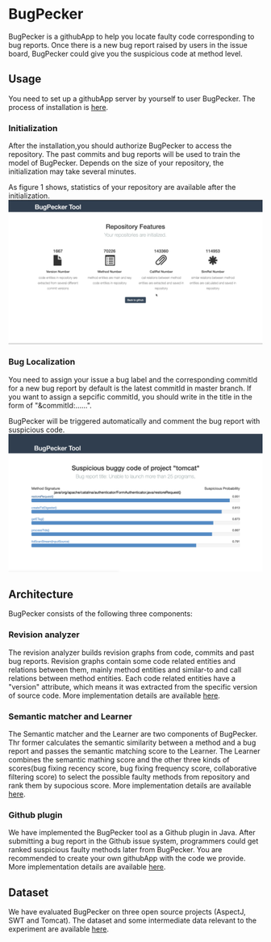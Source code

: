 # BugPecker
BugPecker is a githubApp to help you locate faulty code corresponding to bug reports.
Once there is a new bug report raised by users in the issue board, BugPecker could give you the suspicious code at method level. 

## Usage
You need to set up a githubApp server by yourself to user BugPecker. The process of installation is [here](https://github.com/RAddRiceee/BugPecker/tree/master/GithubApp).
### Initialization
After the installation,you should authorize BugPecker to access the repository. The past commits and bug reports will be used to train the model of BugPecker. Depends on the size of your repository, the initialization may take several minutes.

As figure 1 shows, statistics of your repository are available after the initialization.
![avatar](https://raw.githubusercontent.com/Tekfei/test/master/init.png)
### Bug Localization
You need to assign your issue a bug label and the corresponding commitId for a new bug report by default is the latest commitId in master branch. If you want to assign a sepcific commitId, you should write in the title in the form of "&commitId:……".

BugPecker will be triggered automatically and comment the bug report with suspicious  code.
![avatar](https://raw.githubusercontent.com/Tekfei/test/master/result.png)

## Architecture
BugPecker consists of the following three components:
### Revision analyzer

The revision analyzer builds revision graphs from code, commits and past bug reports. Revision graphs contain some code related entities and relations between them, mainly method entities and similar-to and call relations between method entities. Each code related entities have a "version" attribute, which means it was extracted from the specific version of source code. More implementation details are available [here](https://github.com/RAddRiceee/BugPecker/tree/master/RevisionAnalyzer).

### Semantic matcher and Learner

The Semantic matcher and the Learner are two components of BugPecker. Thr former calculates the semantic similarity between a method and a bug report and passes the semantic matching score to the Learner. The Learner
combines the semantic mathing score and the other three kinds of scores(bug fixing recency score, bug fixing frequency score, collaborative filtering score) to select the possible faulty methods from repository and rank them
by supocious score. More implementation details are available [here](https://github.com/RAddRiceee/BugPecker/tree/master/MatcherAndLearner).

### Github plugin

We have implemented the BugPecker tool as a Github plugin in Java. After submitting a bug report in the Github issue system, programmers could get ranked suspicious faulty methods later from BugPecker. You are recommended to create your own githubApp with the code we provide. More implementation details are available [here](https://github.com/RAddRiceee/BugPecker/tree/master/GithubApp).

## Dataset
We have evaluated BugPecker on three open source projects (AspectJ, SWT and Tomcat). The dataset and some intermediate data relevant to the experiment are available [here](https://jbox.sjtu.edu.cn/l/aoMeGs).
